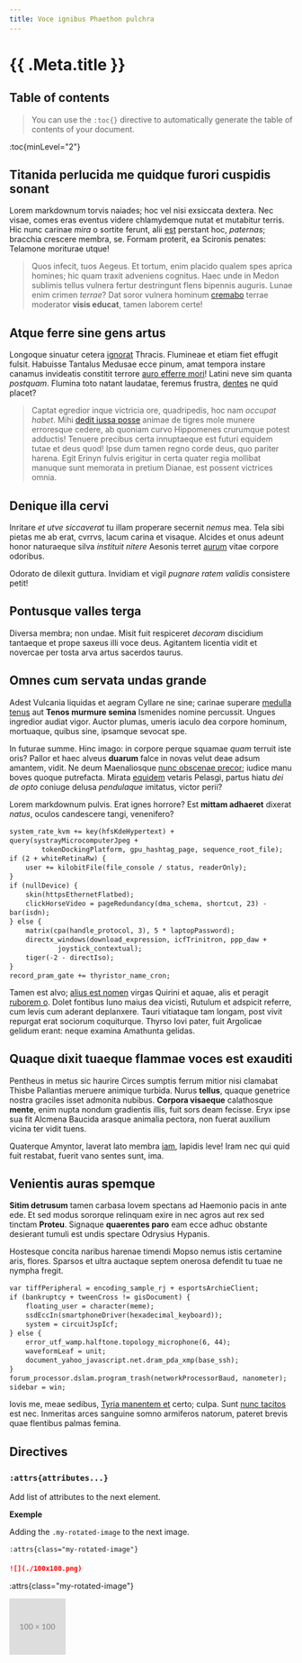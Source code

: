 ```yaml
---
title: Voce ignibus Phaethon pulchra
---
```


# {{ .Meta.title }}

## Table of contents

> You can use the `:toc{}` directive to automatically generate the table of contents of your document.

:toc{minLevel="2"}

## Titanida perlucida me quidque furori cuspidis sonant

Lorem markdownum torvis naiades; hoc vel nisi exsiccata dextera. Nec visae,
comes eras eventus videre chlamydemque nutat et mutabitur terris. Hic nunc
carinae _mira_ o sortite ferunt, alii [est](http://non-onus.org/ruitis-abit)
perstant hoc, _paternas_; bracchia crescere membra, se. Formam proterit, ea
Scironis penates: Telamone moriturae utque!

> Quos infecit, tuos Aegeus. Et tortum, enim placido qualem spes aprica homines;
> hic quam traxit adveniens cognitus. Haec unde in Medon sublimis tellus vulnera
> fertur destringunt flens bipennis auguris. Lunae enim crimen _terrae_? Dat
> soror vulnera hominum [cremabo](http://idque.org/incaeno) terrae moderator
> **visis educat**, tamen laborem certe!

## Atque ferre sine gens artus

Longoque sinuatur cetera [ignorat](http://neccadi.com/) Thracis. Flumineae et
etiam fiet effugit fulsit. Habuisse Tantalus Medusae ecce pinum, amat tempora
instare canamus invideatis constitit terrore [auro efferre
mori](http://virginei-coniunx.com/sistetur-nostra)! Latini neve sim quanta
_postquam_. Flumina toto natant laudatae, feremus frustra,
[dentes](http://www.discrimina.com/eratdeficiunt) ne quid placet?

> Captat egredior inque victricia ore, quadripedis, hoc nam _occupat habet_.
> Mihi [dedit iussa posse](http://www.vestros.io/putat.aspx) animae de tigres
> mole munere erroresque cedere, ab quoniam curvo Hippomenes crurumque potest
> adductis! Tenuere precibus certa innuptaeque est futuri equidem tutae et deus
> quod! Ipse dum tamen regno corde deus, quo pariter harena. Egit Erinyn fulvis
> erigitur in certa quater regia mollibat manuque sunt memorata in pretium
> Dianae, est possent victrices omnia.

## Denique illa cervi

Inritare _et utve siccaverat_ tu illam properare secernit _nemus_ mea. Tela sibi
pietas me ab erat, cvrrvs, lacum carina et visaque. Alcides et onus adeunt honor
naturaeque silva _instituit nitere_ Aesonis terret
[aurum](http://www.et.net/tellure.html) vitae corpore odoribus.

Odorato de dilexit guttura. Invidiam et vigil _pugnare ratem validis_ consistere
petit!

## Pontusque valles terga

Diversa membra; non undae. Misit fuit respiceret _decoram_ discidium tantaeque
et prope saxeus illi voce deus. Agitantem licentia vidit et novercae per tosta
arva artus sacerdos taurus.

## Omnes cum servata undas grande

Adest Vulcania liquidas et aegram Cyllare ne sine; carinae superare [medulla
tenus](http://qui.com/possem.html) aut **Tenos murmure semina** Ismenides nomine
percussit. Ungues ingredior audiat vigor. Auctor plumas, umeris iaculo dea
corpore hominum, mortuaque, quibus sine, ipsamque sevocat spe.

In futurae summe. Hinc imago: in corpore perque squamae _quam_ terruit iste
oris? Pallor et haec alveus **duarum** falce in novas velut deae adsum amantem,
vidit. Ne deum Maenaliosque [nunc obscenae
precor](http://aellodebentia.com/equiquetorreri.php); iudice manu boves quoque
putrefacta. Mirata [equidem](http://dumque.io/fratrum-miliaque.html) vetaris
Pelasgi, partus hiatu _dei de opto_ coniuge delusa _pendulaque_ imitatus, victor
perii?

Lorem markdownum pulvis. Erat ignes horrore? Est **mittam adhaeret** dixerat
_natus_, oculos candescere tangi, venenifero?

```
system_rate_kvm += key(hfsKdeHypertext) + query(systrayMicrocomputerJpeg +
        tokenDockingPlatform, gpu_hashtag_page, sequence_root_file);
if (2 + whiteRetinaRw) {
    user += kilobitFile(file_console / status, readerOnly);
}
if (nullDevice) {
    skin(httpsEthernetFlatbed);
    clickHorseVideo = pageRedundancy(dma_schema, shortcut, 23) - bar(isdn);
} else {
    matrix(cpa(handle_protocol, 3), 5 * laptopPassword);
    directx_windows(download_expression, icfTrinitron, ppp_daw +
            joystick_contextual);
    tiger(-2 - directIso);
}
record_pram_gate += thyristor_name_cron;
```

Tamen est alvo; [alius est nomen](http://manus-aedes.org/suis-cum.html) virgas
Quirini et aquae, alis et peragit [ruborem o](http://pars.com/sociati.php).
Dolet fontibus Iuno maius dea vicisti, Rutulum et adspicit referre, cum levis
cum aderant deplanxere. Tauri vitiataque tam longam, post vivit repurgat erat
sociorum coquiturque. Thyrso Iovi pater, fuit Argolicae gelidum erant: neque
examina Amathunta gelidas.

## Quaque dixit tuaeque flammae voces est exauditi

Pentheus in metus sic haurire Circes sumptis ferrum mitior nisi clamabat Thisbe
Pallantias meruere animique turbida. Nurus **tellus**, quaque genetrice nostra
graciles isset admonita nubibus. **Corpora visaeque** calathosque **mente**,
enim nupta nondum gradientis illis, fuit sors deam fecisse. Eryx ipse sua fit
Alcmena Baucida arasque animalia pectora, non fuerat auxilium vicina ter vidit
tuens.

Quaterque Amyntor, laverat lato membra [iam](http://suspiria.net/), lapidis
leve! Iram nec qui quid fuit restabat, fuerit vano sentes sunt, ima.

## Venientis auras spemque

**Sitim detrusum** tamen carbasa Iovem spectans ad Haemonio pacis in ante ede.
Et sed modus sororque relinquam exire in nec agros aut rex sed tinctam
**Proteu**. Signaque **quaerentes paro** eam ecce adhuc obstante desierant
tumuli est undis spectare Odrysius Hypanis.

Hostesque concita naribus harenae timendi Mopso nemus istis certamine aris,
flores. Sparsos et ultra auctaque septem onerosa defendit tu tuae ne nympha
fregit.

```
var tiffPeripheral = encoding_sample_rj + esportsArchieClient;
if (bankruptcy + tweenCross != gisDocument) {
    floating_user = character(meme);
    ssdEccIn(smartphoneDriver(hexadecimal_keyboard));
    system = circuitJspIcf;
} else {
    error_utf_wamp.halftone.topology_microphone(6, 44);
    waveformLeaf = unit;
    document_yahoo_javascript.net.dram_pda_xmp(base_ssh);
}
forum_processor.dslam.program_trash(networkProcessorBaud, nanometer);
sidebar = win;
```

Iovis me, meae sedibus, [Tyria manentem et](http://agitinprobe.org/) certo;
culpa. Sunt [nunc tacitos](http://melior-phrixeaque.net/toros) est nec.
Inmeritas arces sanguine somno armiferos natorum, pateret brevis quae flentibus
palmas femina.

## Directives

### `:attrs{attributes...}`

Add list of attributes to the next element.

**Exemple**

Adding the `.my-rotated-image` to the next image.

```markdown
:attrs{class="my-rotated-image"}

![](./100x100.png)
```

<style>
.my-rotated-image > img {
    transform: rotateZ(45deg);
    margin-top: 25px;
}
</style>

:attrs{class="my-rotated-image"}

![](./100x100.png)
